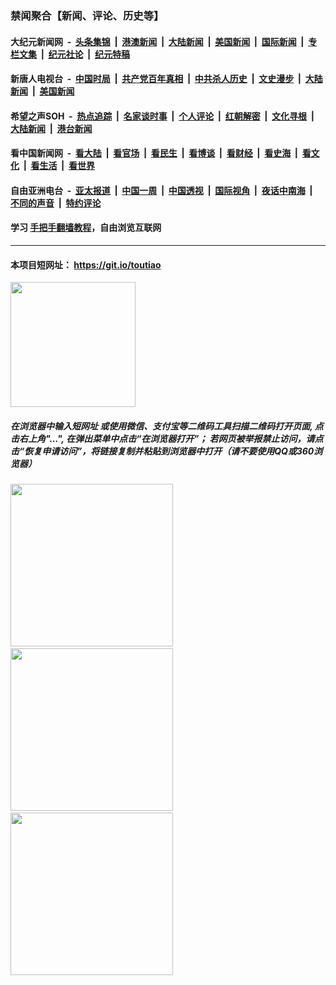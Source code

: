 ### 禁闻聚合【新闻、评论、历史等】

#### 大纪元新闻网 &nbsp;-&nbsp; [头条集锦](indexes/E头条集锦.md?t=03142102) &nbsp;|&nbsp; [港澳新闻](indexes/E港澳新闻.md?t=03142102)  &nbsp;|&nbsp; [大陆新闻](indexes/E大陆新闻.md?t=03142102) &nbsp;|&nbsp; [美国新闻](indexes/E美国新闻.md?t=03142102) &nbsp;|&nbsp; [国际新闻](indexes/E国际新闻.md?t=03142102) &nbsp;|&nbsp; [专栏文集](indexes/E专栏文集.md?t=03142102) &nbsp;|&nbsp; [纪元社论](indexes/E纪元社论.md?t=03142102) &nbsp;|&nbsp; [纪元特稿](indexes/E纪元特稿.md?t=03142102) 

#### 新唐人电视台 &nbsp;-&nbsp; [中国时局](indexes/N中国时局.md?t=03142102) &nbsp;|&nbsp; [共产党百年真相](indexes/N共产党百年真相.md?t=03142102) &nbsp;|&nbsp; [中共杀人历史](indexes/N中共杀人历史.md?t=03142102) &nbsp;|&nbsp; [文史漫步](indexes/N文史漫步.md?t=03142102) &nbsp;|&nbsp; [大陆新闻](indexes/N大陆新闻.md?t=03142102) &nbsp;|&nbsp; [美国新闻](indexes/N美国新闻.md?t=03142102)

#### 希望之声SOH &nbsp;-&nbsp; [热点追踪](indexes/H热点追踪.md?t=03142102) &nbsp;|&nbsp; [名家谈时事](indexes/H名家谈时事.md?t=03142102) &nbsp;|&nbsp; [个人评论](indexes/H个人评论.md?t=03142102)  &nbsp;|&nbsp; [红朝解密](indexes/H红朝解密.md?t=03142102) &nbsp;|&nbsp; [文化寻根](indexes/H文化寻根.md?t=03142102) &nbsp;|&nbsp; [大陆新闻](indexes/H大陆新闻.md?t=03142102) &nbsp;|&nbsp; [港台新闻](indexes/H港台新闻.md?t=03142102)

#### 看中国新闻网 &nbsp;-&nbsp; [看大陆](indexes/S看大陆.md?t=03142102) &nbsp;|&nbsp; [看官场](indexes/S看官场.md?t=03142102) &nbsp;|&nbsp; [看民生](indexes/S看民生.md?t=03142102)  &nbsp;|&nbsp; [看博谈](indexes/S看博谈.md?t=03142102) &nbsp;|&nbsp; [看财经](indexes/S看财经.md?t=03142102) &nbsp;|&nbsp; [看史海](indexes/S看史海.md?t=03142102) &nbsp;|&nbsp; [看文化](indexes/S看文化.md?t=03142102) &nbsp;|&nbsp; [看生活](indexes/S看生活.md?t=03142102) &nbsp;|&nbsp; [看世界](indexes/S看世界.md?t=03142102)

#### 自由亚洲电台 &nbsp;-&nbsp; [亚太报道](indexes/R亚太报道.md?t=03142102) &nbsp;|&nbsp; [中国一周](indexes/R中国一周.md?t=03142102) &nbsp;|&nbsp; [中国透视](indexes/R中国透视.md?t=03142102)  &nbsp;|&nbsp; [国际视角](indexes/R国际视角.md?t=03142102) &nbsp;|&nbsp; [夜话中南海](indexes/R夜话中南海.md?t=03142102) &nbsp;|&nbsp; [不同的声音](indexes/R不同的声音.md?t=03142102) &nbsp;|&nbsp; [特约评论](indexes/R特约评论.md?t=03142102)

#### 学习 [手把手翻墙教程](https://github.com/gfw-breaker/guides/wiki)，自由浏览互联网

----

#### 本项目短网址： https://git.io/toutiao
<img src="https://raw.githubusercontent.com/gfw-breaker/banned-news/master/scripts/img/qr.png" width="200px"/>  

##### 在浏览器中输入短网址 或使用微信、支付宝等二维码工具扫描二维码打开页面, 点击右上角"...", 在弹出菜单中点击“在浏览器打开”； 若网页被举报禁止访问，请点击“恢复申请访问”，将链接复制并粘贴到浏览器中打开（请不要使用QQ或360浏览器）

<img src="https://raw.githubusercontent.com/gfw-breaker/banned-news/master/scripts/img/1.png" width="260px"/> &nbsp; <img src="https://raw.githubusercontent.com/gfw-breaker/banned-news/master/scripts/img/2.png" width="260px"/> &nbsp; <img src="https://raw.githubusercontent.com/gfw-breaker/banned-news/master/scripts/img/3.png" width="260px"/>
